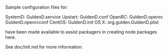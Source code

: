 Sample configuration files for:

SystemD: GuldenD.service
Upstart: GuldenD.conf
OpenRC:  GuldenD.openrc
         GuldenD.openrcconf
CentOS:  GuldenD.init
OS X:    org.gulden.GuldenD.plist

have been made available to assist packagers in creating node packages here.

See doc/init.md for more information.
